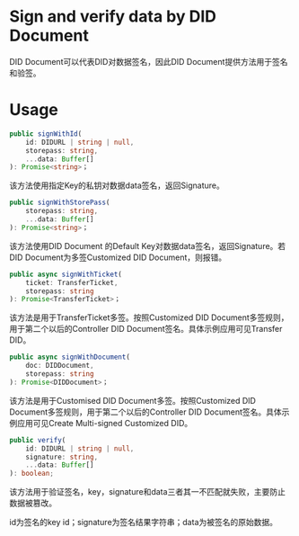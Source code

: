﻿# Sign and verify data by DID Document

DID Document可以代表DID对数据签名，因此DID Document提供方法用于签名和验签。

# Usage
```typescript
public signWithId(
	id: DIDURL | string | null,
	storepass: string,
	...data: Buffer[]
): Promise<string>；
```
该方法使用指定Key的私钥对数据data签名，返回Signature。

```typescript
public signWithStorePass(
	storepass: string,
	...data: Buffer[]
): Promise<string>；
```
该方法使用DID Document 的Default Key对数据data签名，返回Signature。若DID Document为多签Customized DID Document，则报错。

```typescript
public async signWithTicket(
	ticket: TransferTicket,
	storepass: string
): Promise<TransferTicket>；
```
该方法是用于TransferTicket多签。按照Customized DID Document多签规则，用于第二个以后的Controller DID Document签名。具体示例应用可见Transfer DID。

```typescript
public async signWithDocument(
	doc: DIDDocument,
	storepass: string
): Promise<DIDDocument>；
```
该方法是用于Customised DID Document多签。按照Customized DID Document多签规则，用于第二个以后的Controller DID Document签名。具体示例应用可见Create Multi-signed Customized DID。

```typescript
public verify(
	id: DIDURL | string | null,
	signature: string,
	...data: Buffer[]
): boolean;
```
该方法用于验证签名，key，signature和data三者其一不匹配就失败，主要防止数据被篡改。

id为签名的key id；signature为签名结果字符串；data为被签名的原始数据。
